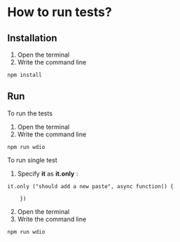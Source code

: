 # How to run tests?

## Installation
1. Open the terminal
2. Write the command line
```
npm install
```
## Run 
To run the tests
1. Open the terminal
2. Write the command line
```
npm run wdio
```
To run single test
1. Specify **it** as **it.only** :
``` JS
it.only ("should add a new paste", async function() {
    
    })
```
2. Open the terminal
3. Write the command line
```
npm run wdio
```